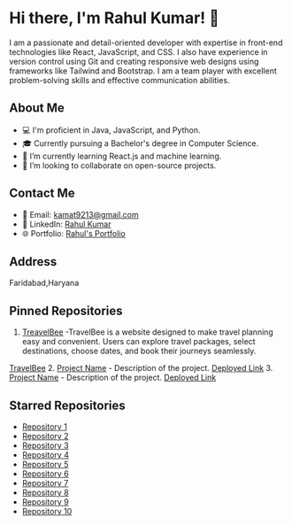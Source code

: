 # Hi there, I'm Rahul Kumar! 👋

I am a passionate and detail-oriented developer with expertise in front-end technologies like React, JavaScript, and CSS. I also have experience in version control using Git and creating responsive web designs using frameworks like Tailwind and Bootstrap. I am a team player with excellent problem-solving skills and effective communication abilities.

## About Me

- 💻 I'm proficient in Java, JavaScript, and Python.
- 🎓 Currently pursuing a Bachelor's degree in Computer Science.
- 🌱 I’m currently learning React.js and machine learning.
- 🚀 I’m looking to collaborate on open-source projects.

## Contact Me

- 📧 Email: kamat9213@gmail.com
- 🔗 LinkedIn: [Rahul Kumar]([https://www.linkedin.com/in/rahulkumar](https://www.linkedin.com/in/heyyrahul/))
- 🌐 Portfolio: [Rahul's Portfolio](https://rahul.github.io)

## Address
Faridabad,Haryana

## Pinned Repositories

1. [TreavelBee](https://github.com/heyyrahul/code-rhapsody-3467) -TravelBee is a website designed to make travel planning easy and convenient. Users can explore travel packages, select destinations, choose dates, and book their journeys seamlessly.

 [TravelBee](https://travel-bee-1.netlify.app/)
2. [Project Name](https://github.com/rahul/project-name) - Description of the project. [Deployed Link](https://project-link.com)
3. [Project Name](https://github.com/rahul/project-name) - Description of the project. [Deployed Link](https://project-link.com)

## Starred Repositories

- [Repository 1](https://github.com/example/repo1)
- [Repository 2](https://github.com/example/repo2)
- [Repository 3](https://github.com/example/repo3)
- [Repository 4](https://github.com/example/repo4)
- [Repository 5](https://github.com/example/repo5)
- [Repository 6](https://github.com/example/repo6)
- [Repository 7](https://github.com/example/repo7)
- [Repository 8](https://github.com/example/repo8)
- [Repository 9](https://github.com/example/repo9)
- [Repository 10](https://github.com/example/repo10)

